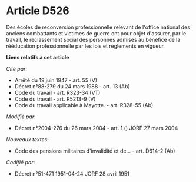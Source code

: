 # Article D526

Des écoles de reconversion professionnelle relevant de l'office national des anciens combattants et victimes de guerre ont
pour objet d'assurer, par le travail, le reclassement social des personnes admises au bénéfice de la rééducation
professionnelle par les lois et règlements en vigueur.

**Liens relatifs à cet article**

_Cité par_:

  - Arrêté du 19 juin 1947 - art. 55 (V)
  - Décret n°88-279 du 24 mars 1988 - art. 13 (Ab)
  - Code du travail - art. R323-34 (VT)
  - Code du travail - art. R5213-9 (V)
  - Code du travail applicable à Mayotte. - art. R328-55 (Ab)

_Modifié par_:

  - Décret n°2004-276 du 26 mars 2004 - art. 1 () JORF 27 mars 2004

_Nouveaux textes_:

  - Code des pensions militaires d'invalidité et de... - art. D614-2 (Ab)

_Codifié par_:

  - Décret n°51-471 1951-04-24 JORF 28 avril 1951
